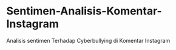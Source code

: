 # Sentimen-Analisis-Komentar-Instagram
Analisis sentimen Terhadap Cyberbullying di Komentar Instagram
